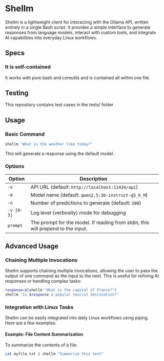 # Shellm

Shellm is a lightweight client for interacting with the Ollama API, written entirely in a single Bash script. 
It provides a simple interface to generate responses from language models, interact with custom tools, and integrate AI capabilities into everyday Linux workflows.

## Specs

### It is self-contained
It works with pure bash and coreutils and is contained all within one file.

## Testing

This repository contains test cases in the tests/ folder 


## Usage

### Basic Command
```bash
shellm "What is the weather like today?"
```

This will generate a response using the default model.

### Options

| Option     | Description                                                                                         |
|------------|-----------------------------------------------------------------------------------------------------|
| `-u`       | API URL (default: `http://localhost:11434/api`)                                                     |
| `-m`       | Model name (default: `qwen2.5:3b-instruct-q5_K_M`)                                                  |
| `-n`       | Number of predictions to generate (default: `200`)                                                  |
| `-v [0-3]` | Log level (verbosity) mode for debugging                                                            |
| `prompt`   | The prompt for the model. If reading from stdin, this will prepend to the input.                    |

## Advanced Usage

### Chaining Multiple Invocations

Shellm supports chaining multiple invocations, allowing the user to pass the output of one command as the input to the next. This is useful for refining AI responses or handling complex tasks:

```bash
response=$(shellm "What is the capital of France?")
shellm "Is $response a popular tourist destination?"
```

### Integration with Linux Tasks

Shellm can be easily integrated into daily Linux workflows using piping. Here are a few examples:

#### Example: File Content Summarization
To summarize the contents of a file:
```bash
cat myfile.txt | shellm "Summarize this text"
```

